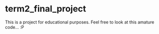 # term2_final_project
This is a project for educational purposes. Feel free to look at this amature code... 
:P
